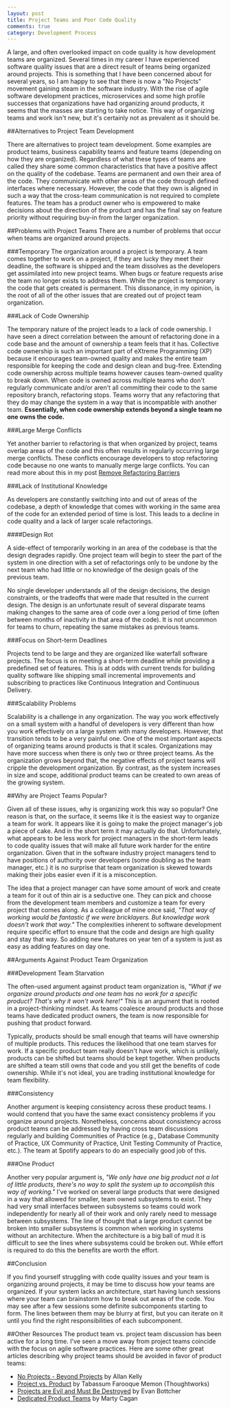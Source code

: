 ```yaml
---
layout: post
title: Project Teams and Poor Code Quality 
comments: true
category: Development Process
---
```


A large, and often overlooked impact on code quality is how development teams are organized. Several times in my career I have experienced software quality issues that are a direct result of teams being organized around projects. This is something that I have been concerned about for several years, so I am happy to see that there is now a "No Projects" movement gaining steam in the software industry. With the rise of agile software development practices, microservices and some high profile successes that organizations have had organizing around products, it seems that the masses are starting to take notice. This way of organizing teams and work isn't new, but it's certainly not as prevalent as it should be.

<!--more-->

##Alternatives to Project Team Development

There are alternatives to project team development. Some examples are product teams, business capability teams and feature teams (depending on how they are organized). Regardless of what these types of teams are called they share some common characteristics that have a positive affect on the quality of the codebase. Teams are permanent and own their area of the code. They communicate with other areas of the code through defined interfaces where necessary. However, the code that they own is aligned in such a way that the cross-team communication is not required to complete features. The team has a product owner who is empowered to make decisions about the direction of the product and has the final say on feature priority without requiring buy-in from the larger organization. 

##Problems with Project Teams
There are a number of problems that occur when teams are organized around projects.
 
###Temporary
The organization around a project is temporary. A team comes together to work on a project, if they are lucky they meet their deadline, the software is shipped and the team dissolves as the developers get assimilated into new project teams. When bugs or feature requests arise the team no longer exists to address them. While the project is temporary the code that gets created is permanent. This dissonance, in my opinion, is the root of all of the other issues that are created out of project team organization.

###Lack of Code Ownership

The temporary nature of the project leads to a lack of code ownership. I have seen a direct correlation between the amount of refactoring done in a code base and the amount of ownership a team feels that it has. Collective code ownership is such an important part of eXtreme Programming (XP) because it encourages team-owned quality and makes the entire team responsible for keeping the code and design clean and bug-free. Extending code ownership across multiple teams however causes team-owned quality to break down. When code is owned across multiple teams who don't regularly communicate and/or aren't all committing their code to the same repository branch, refactoring stops. Teams worry that any refactoring that they do may change the system in a way that is incompatible with another team. **Essentially, when code ownership extends beyond a single team no one owns the code.**

###Large Merge Conflicts

Yet another barrier to refactoring is that when organized by project, teams overlap areas of the code and this often results in regularly occurring large merge conflicts. These conflicts encourage developers to stop refactoring code because no one wants to manually merge large conflicts. You can read more about this in my post [Remove Refactoring Barriers](/2014/09/06/remove-refactoring-barriers.html)

###Lack of Institutional Knowledge

As developers are constantly switching into and out of areas of the codebase, a depth of knowledge that comes with working in the same area of the code for an extended period of time is lost. This leads to a decline in code quality and a lack of larger scale refactorings. 

####Design Rot

A side-effect of temporarily working in an area of the codebase is that the design degrades rapidly. One project team will begin to steer the part of the system in one direction with a set of refactorings only to be undone by the next team who had little or no knowledge of the design goals of the previous team.

No single developer understands all of the design decisions, the design constraints, or the tradeoffs that were made that resulted in the current design. The design is an unfortunate result of several disparate teams making changes to the same area of code over a long period of time (often between months of inactivity in that area of the code). It is not uncommon for teams to churn, repeating the same mistakes as previous teams.

###Focus on Short-term Deadlines 

Projects tend to be large and they are organized like waterfall software projects. The focus is on meeting a short-term deadline while providing a predefined set of features. This is at odds with current trends for building quality software like shipping small incremental improvements and subscribing to practices like Continuous Integration and Continuous Delivery.

###Scalability Problems

Scalability is a challenge in any organization. The way you work effectively on a small system with a handful of developers is very different than how you work effectively on a large system with many developers. However, that transition tends to be a very painful one. One of the most important aspects of organizing teams around products is that it scales. Organizations may have more success when there is only two or three project teams. As the organization grows beyond that, the negative effects of project teams will cripple the development organization. By contrast, as the system increases in size and scope, additional product teams can be created to own areas of the growing system. 

##Why are Project Teams Popular?

Given all of these issues, why is organizing work this way so popular? One reason is that, on the surface, it seems like it is the easiest way to organize a team for work. It appears like it is going to make the project manager's job a piece of cake. And in the short term it may actually do that. Unfortunately, what appears to be less work for project managers in the short-term leads to code quality issues that will make all future work harder for the entire organization. Given that in the software industry project managers tend to have positions of authority over developers (some doubling as the team manager, etc.) it is no surprise that team organization is skewed towards making their jobs easier even if it is a misconception.

The idea that a project manager can have some amount of work and create a team for it out of thin air is a seductive one. They can pick and choose from the development team members and customize a team for every project that comes along. As a colleague of mine once said, *"That way of working would be fantastic if we were bricklayers. But knowledge work doesn't work that way."* The complexities inherent to software development require specific effort to ensure that the code and design are high quality and stay that way. So adding new features on year ten of a system is just as easy as adding features on day one.

##Arguments Against Product Team Organization

###Development Team Starvation

The often-used argument against product team organization is, *"What if we organize around products and one team has no work for a specific product? That's why it won't work here!"* This is an argument that is rooted in a project-thinking mindset. As teams coalesce around products and those teams have dedicated product owners, the team is now responsible for pushing that product forward. 

Typically, products should be small enough that teams will have ownership of multiple products. This reduces the likelihood that one team starves for work. If a specific product team really doesn't have work, which is unlikely, products can be shifted but teams should be kept together. When products are shifted a team still owns that code and you still get the benefits of code ownership. While it's not ideal, you are trading institutional knowledge for team flexibility. 

###Consistency

Another argument is keeping consistency across these product teams. I would contend that you have the same exact consistency problems if you organize around projects. Nonetheless, concerns about consistency across product teams can be addressed by having cross team discussions regularly and building Communities of Practice (e.g., Database Community of Practice, UX Community of Practice, Unit Testing Community of Practice, etc.). The team at Spotify appears to do an especially good job of this.  

###One Product

Another very popular argument is, *"We only have one big product not a lot of little products, there's no way to split the system up to accomplish this way of working."* I've worked on several large products that were designed in a way that allowed for smaller, team owned subsystems to exist. They had very small interfaces between subsystems so teams could work independently for nearly all of their work and only rarely need to message between subsystems. The line of thought that a large product cannot be broken into smaller subsystems is common when working in systems without an architecture. When the architecture is a big ball of mud it is difficult to see the lines where subsystems could be broken out. While effort is required to do this the benefits are worth the effort. 

##Conclusion 

If you find yourself struggling with code quality issues and your team is organizing around projects, it may be time to discuss how your teams are organized. If your system lacks an architecture, start having lunch sessions where your team can brainstorm how to break out areas of the code. You may see after a few sessions some definite subcomponents starting to form. The lines between them may be blurry at first, but you can iterate on it until you find the right responsibilities of each subcomponent.

##Other Resources
The product team vs. project team discussion has been active for a long time. I've seen a move away from project teams coincide with the focus on agile software practices. Here are some other great articles describing why project teams should be avoided in favor of product teams:

* [No Projects - Beyond Projects](http://www.infoq.com/articles/kelly-beyond-projects "No Projects - Beyond Projects") by Allan Kelly
* [Project vs. Product](http://www.thoughtworks.com/insights/blog/project-vs-product "Project vs. Product") by Tabassum Farooque Memon (Thoughtworks)
* [Projects are Evil and Must Be Destroyed](http://evan.bottch.com/2010/08/29/projects-are-evil-and-must-be-destroyed/ "Projects are Evil and Must Be Destroyed") by Evan Bottcher
* [Dedicated Product Teams](http://svpg.com/dedicated-product-teams/ "Dedicated Product Teams") by Marty Cagan
